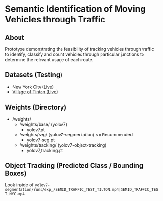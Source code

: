 # Semantic Identification of Moving Vehicles through Traffic

## About

Prototype demonstrating the feasibility of tracking vehicles through
traffic to identify, classify and count vehicles through particular junctions
to determine the relevant usage of each route.

## Datasets (Testing)

- [New York City (Live)](https://www.youtube.com/watch?v=1-iS7LArMPA)
- [Village of Tinton (Live)](https://www.youtube.com/watch?v=5_XSYlAfJZM)

## Weights (Directory)

- /weights/
  - /weights/base/ (yolov7)
    - yolov7.pt
  - /weights/seg/ (yolov7-segmentation) <= Recommended
    - yolov7-seg.pt
  - /weights/tracking/ (yolov7-object-tracking)
    - yolov7_tracking.pt

## Object Tracking (Predicted Class / Bounding Boxes)

Look inside of `yolov7-segmentation/runs/exp_/SEMID_TRAFFIC_TEST_TILTON.mp4|SEMID_TRAFFIC_TEST_NYC.mp4`